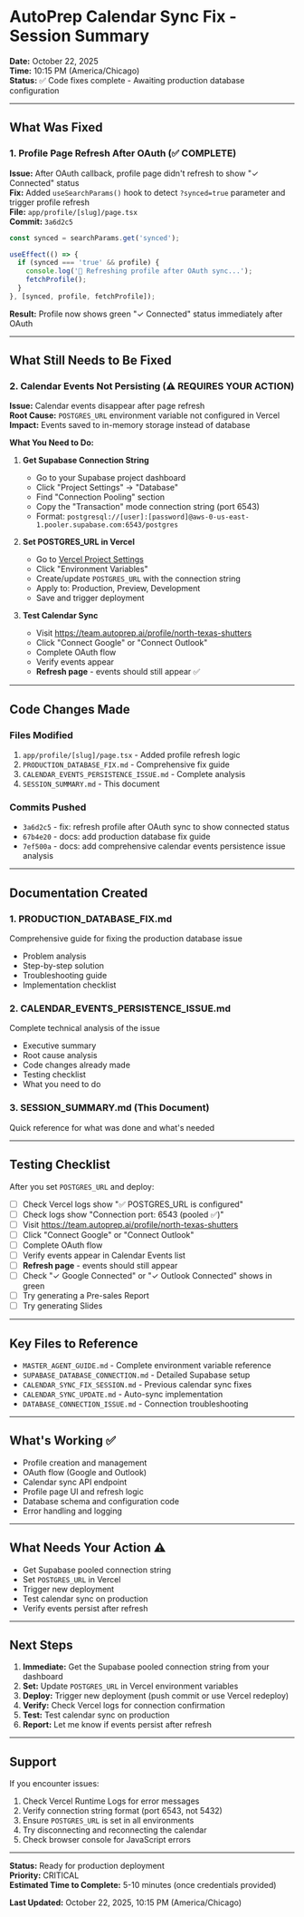 # AutoPrep Calendar Sync Fix - Session Summary

**Date:** October 22, 2025  
**Time:** 10:15 PM (America/Chicago)  
**Status:** ✅ Code fixes complete - Awaiting production database configuration

---

## What Was Fixed

### 1. Profile Page Refresh After OAuth (✅ COMPLETE)
**Issue:** After OAuth callback, profile page didn't refresh to show "✓ Connected" status  
**Fix:** Added `useSearchParams()` hook to detect `?synced=true` parameter and trigger profile refresh  
**File:** `app/profile/[slug]/page.tsx`  
**Commit:** `3a6d2c5`

```typescript
const synced = searchParams.get('synced');

useEffect(() => {
  if (synced === 'true' && profile) {
    console.log('🔄 Refreshing profile after OAuth sync...');
    fetchProfile();
  }
}, [synced, profile, fetchProfile]);
```

**Result:** Profile now shows green "✓ Connected" status immediately after OAuth

---

## What Still Needs to Be Fixed

### 2. Calendar Events Not Persisting (⚠️ REQUIRES YOUR ACTION)
**Issue:** Calendar events disappear after page refresh  
**Root Cause:** `POSTGRES_URL` environment variable not configured in Vercel  
**Impact:** Events saved to in-memory storage instead of database

**What You Need to Do:**

1. **Get Supabase Connection String**
   - Go to your Supabase project dashboard
   - Click "Project Settings" → "Database"
   - Find "Connection Pooling" section
   - Copy the "Transaction" mode connection string (port 6543)
   - Format: `postgresql://[user]:[password]@aws-0-us-east-1.pooler.supabase.com:6543/postgres`

2. **Set POSTGRES_URL in Vercel**
   - Go to [Vercel Project Settings](https://vercel.com/scottsumerford/autoprep-team/settings/environment-variables)
   - Click "Environment Variables"
   - Create/update `POSTGRES_URL` with the connection string
   - Apply to: Production, Preview, Development
   - Save and trigger deployment

3. **Test Calendar Sync**
   - Visit https://team.autoprep.ai/profile/north-texas-shutters
   - Click "Connect Google" or "Connect Outlook"
   - Complete OAuth flow
   - Verify events appear
   - **Refresh page** - events should still appear ✅

---

## Code Changes Made

### Files Modified
1. `app/profile/[slug]/page.tsx` - Added profile refresh logic
2. `PRODUCTION_DATABASE_FIX.md` - Comprehensive fix guide
3. `CALENDAR_EVENTS_PERSISTENCE_ISSUE.md` - Complete analysis
4. `SESSION_SUMMARY.md` - This document

### Commits Pushed
- `3a6d2c5` - fix: refresh profile after OAuth sync to show connected status
- `67b4e20` - docs: add production database fix guide
- `7ef500a` - docs: add comprehensive calendar events persistence issue analysis

---

## Documentation Created

### 1. PRODUCTION_DATABASE_FIX.md
Comprehensive guide for fixing the production database issue
- Problem analysis
- Step-by-step solution
- Troubleshooting guide
- Implementation checklist

### 2. CALENDAR_EVENTS_PERSISTENCE_ISSUE.md
Complete technical analysis of the issue
- Executive summary
- Root cause analysis
- Code changes already made
- Testing checklist
- What you need to do

### 3. SESSION_SUMMARY.md (This Document)
Quick reference for what was done and what's needed

---

## Testing Checklist

After you set `POSTGRES_URL` and deploy:

- [ ] Check Vercel logs show "✅ POSTGRES_URL is configured"
- [ ] Check logs show "Connection port: 6543 (pooled ✅)"
- [ ] Visit https://team.autoprep.ai/profile/north-texas-shutters
- [ ] Click "Connect Google" or "Connect Outlook"
- [ ] Complete OAuth flow
- [ ] Verify events appear in Calendar Events list
- [ ] **Refresh page** - events should still appear
- [ ] Check "✓ Google Connected" or "✓ Outlook Connected" shows in green
- [ ] Try generating a Pre-sales Report
- [ ] Try generating Slides

---

## Key Files to Reference

- `MASTER_AGENT_GUIDE.md` - Complete environment variable reference
- `SUPABASE_DATABASE_CONNECTION.md` - Detailed Supabase setup
- `CALENDAR_SYNC_FIX_SESSION.md` - Previous calendar sync fixes
- `CALENDAR_SYNC_UPDATE.md` - Auto-sync implementation
- `DATABASE_CONNECTION_ISSUE.md` - Connection troubleshooting

---

## What's Working ✅

- Profile creation and management
- OAuth flow (Google and Outlook)
- Calendar sync API endpoint
- Profile page UI and refresh logic
- Database schema and configuration code
- Error handling and logging

---

## What Needs Your Action ⚠️

- Get Supabase pooled connection string
- Set `POSTGRES_URL` in Vercel
- Trigger new deployment
- Test calendar sync on production
- Verify events persist after refresh

---

## Next Steps

1. **Immediate:** Get the Supabase pooled connection string from your dashboard
2. **Set:** Update `POSTGRES_URL` in Vercel environment variables
3. **Deploy:** Trigger new deployment (push commit or use Vercel redeploy)
4. **Verify:** Check Vercel logs for connection confirmation
5. **Test:** Test calendar sync on production
6. **Report:** Let me know if events persist after refresh

---

## Support

If you encounter issues:
1. Check Vercel Runtime Logs for error messages
2. Verify connection string format (port 6543, not 5432)
3. Ensure `POSTGRES_URL` is set in all environments
4. Try disconnecting and reconnecting the calendar
5. Check browser console for JavaScript errors

---

**Status:** Ready for production deployment  
**Priority:** CRITICAL  
**Estimated Time to Complete:** 5-10 minutes (once credentials provided)

**Last Updated:** October 22, 2025, 10:15 PM (America/Chicago)
